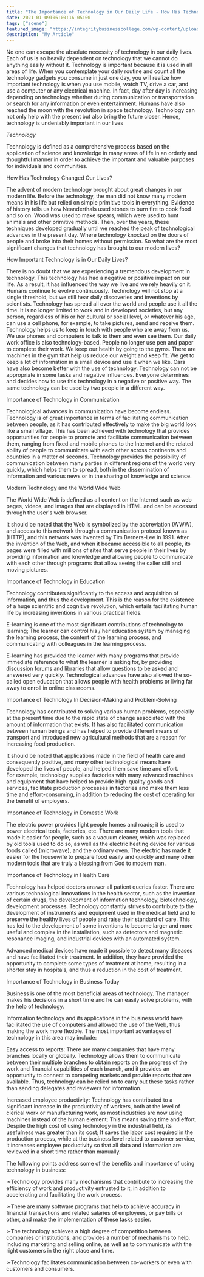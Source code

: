 ```yaml
---
title: "The Importance of Technology in Our Daily Life - How Has Technology Changed Our Lives?"
date: 2021-01-09T06:00:16-05:00
tags: ["scene"]
featured_image: "https://integritybusinesscollege.com/wp-content/uploads/2020/11/IT-Marketing-Photo.jpg"
description: "My Article"
---
```


No one can escape the absolute necessity of technology in our daily lives. Each of us is so heavily dependent on technology that we cannot do anything easily without it. 
Technology is important because it is used in all areas of life. When you contemplate your daily routine and count all the technology gadgets you consume in just one day, you will realize how important technology is when you use mobile, watch TV, drive a car, and use a computer or any electrical machine. 
In fact, day after day is increasing depending on technology whether during communication or transportation or search for any information or even entertainment. 
Humans have also reached the moon with the revolution in space technology. Technology can not only help with the present but also bring the future closer. Hence, technology is undeniably important in our lives

*Technology*

Technology is defined as a comprehensive process based on the application of science and knowledge in many areas of life in an orderly and thoughtful manner in order to achieve the important and valuable purposes for individuals and communities.

How Has Technology Changed Our Lives?

The advent of modern technology brought about great changes in our modern life. Before the technology, the man did not know many modern means in his life but relied on simple primitive tools in everything. 
Evidence of history tells us how Neanderthals used stones to burn fire to cook food and so on. Wood was used to make spears, which were used to hunt animals and other primitive methods. 
Then, over the years, these techniques developed gradually until we reached the peak of technological advances in the present day. 
Where technology knocked on the doors of people and broke into their homes without permission. So what are the most significant changes that technology has brought to our modern lives?

How Important Technology is in Our Daily Lives?

There is no doubt that we are experiencing a tremendous development in technology. This technology has had a negative or positive impact on our life. As a result, it has influenced the way we live and we rely heavily on it. Humans continue to evolve continuously. 
Technology will not stop at a single threshold, but we still hear daily discoveries and inventions by scientists. Technology has spread all over the world and people use it all the time. 
It is no longer limited to work and in developed societies, but any person, regardless of his or her cultural or social level, or whatever his age, can use a cell phone, for example, to take pictures, send and receive them. 
Technology helps us to keep in touch with people who are away from us. We use phones and computers to talk to them and even see them. 
Our daily work office is also technology-based. People no longer use pen and paper to complete their work. We keep our health by going to the gyms. 
There are machines in the gym that help us reduce our weight and keep fit. We get to keep a lot of information in a small device and use it when we like. Cars have also become better with the use of technology. 
Technology can not be appropriate in some tasks and negative influences. Everyone determines and decides how to use this technology in a negative or positive way. 
The same technology can be used by two people in a different way.

Importance of Technology in Communication

 Technological advances in communication have become endless. Technology is of great importance in terms of facilitating communication between people, as it has contributed effectively to make the big world look like a small village. 
This has been achieved with technology that provides opportunities for people to promote and facilitate communication between them, ranging from fixed and mobile phones to the Internet and the related ability of people to communicate with each other across continents and countries in a matter of seconds. 
Technology provides the possibility of communication between many parties in different regions of the world very quickly, which helps them to spread, both in the dissemination of information and various news or in the sharing of knowledge and science.

Modern Technology and the World Wide Web

The World Wide Web is defined as all content on the Internet such as web pages, videos, and images that are displayed in HTML and can be accessed through the user's web browser. 

It should be noted that the Web is symbolized by the abbreviation (WWW), and access to this network through a communication protocol known as (HTTP), and this network was invented by Tim Berners-Lee in 1991. 
After the invention of the Web, and when it became accessible to all people, its pages were filled with millions of sites that serve people in their lives by providing information and knowledge and allowing people to communicate with each other through programs that allow seeing the caller still and moving pictures.

Importance of Technology in Education

Technology contributes significantly to the access and acquisition of information, and thus the development. This is the reason for the existence of a huge scientific and cognitive revolution, which entails facilitating human life by increasing inventions in various practical fields.

E-learning is one of the most significant contributions of technology to learning; The learner can control his / her education system by managing the learning process, the content of the learning process, and communicating with colleagues in the learning process. 

E-learning has provided the learner with many programs that provide immediate reference to what the learner is asking for, by providing discussion forums and libraries that allow questions to be asked and answered very quickly. 
Technological advances have also allowed the so-called open education that allows people with health problems or living far away to enroll in online classrooms.

Importance of Technology In Decision-Making and Problem-Solving

Technology has contributed to solving various human problems, especially at the present time due to the rapid state of change associated with the amount of information that exists. 
It has also facilitated communication between human beings and has helped to provide different means of transport and introduced new agricultural methods that are a reason for increasing food production. 

It should be noted that applications made in the field of health care and consequently positive, and many other technological means have developed the lives of people, and helped them save time and effort.  
For example, technology supplies factories with many advanced machines and equipment that have helped to provide high-quality goods and services, facilitate production processes in factories and make them less time and effort-consuming, in addition to reducing the cost of operating for the benefit of employers.

Importance of Technology in Domestic Work

The electric power provides light people homes and roads; it is used to power electrical tools, factories, etc. 
There are many modern tools that made it easier for people, such as a vacuum cleaner, which was replaced by old tools used to do so, as well as the electric heating device for various foods called (microwave), and the ordinary oven. 
The electric has made it easier for the housewife to prepare food easily and quickly and many other modern tools that are truly a blessing from God to modern man.

Importance of Technology in Health Care

Technology has helped doctors answer all patient queries faster. There are various technological innovations in the health sector, such as the invention of certain drugs, the development of information technology, biotechnology, development processes. 
Technology constantly strives to contribute to the development of instruments and equipment used in the medical field and to preserve the healthy lives of people and raise their standard of care. 
This has led to the development of some inventions to become larger and more useful and complex in the installation, such as detectors and magnetic resonance imaging, and industrial devices with an automated system. 

Advanced medical devices have made it possible to detect many diseases and have facilitated their treatment. In addition, they have provided the opportunity to complete some types of treatment at home, resulting in a shorter stay in hospitals, and thus a reduction in the cost of treatment.



Importance of Technology in Business Today

Business is one of the most beneficial areas of technology. The manager makes his decisions in a short time and he can easily solve problems, with the help of technology.

Information technology and its applications in the business world have facilitated the use of computers and allowed the use of the Web, thus making the work more flexible.  The most important advantages of technology in this area may include:

Easy access to reports: There are many companies that have many branches locally or globally. 
Technology allows them to communicate between their multiple branches to obtain reports on the progress of the work and financial capabilities of each branch, and it provides an opportunity to connect to competing markets and provide reports that are available. 
Thus, technology can be relied on to carry out these tasks rather than sending delegates and reviewers for information.

Increased employee productivity: Technology has contributed to a significant increase in the productivity of workers, both at the level of clerical work or manufacturing work, as most industries are now using machines instead of the human element; This means saving time and effort. 
Despite the high cost of using technology in the industrial field, its usefulness was greater than its cost; It saves the labor cost required in the production process, while at the business level related to customer service, it increases employee productivity so that all data and information are reviewed in a short time rather than manually.

The following points address some of the benefits and importance of using technology in business:

➣Technology provides many mechanisms that contribute to increasing the efficiency of work and productivity entrusted to it, in addition to accelerating and facilitating the work process.

➣There are many software programs that help to achieve accuracy in financial transactions and related salaries of employees, or pay bills or other, and make the implementation of these tasks easier.

➣The technology achieves a high degree of competition between companies or institutions, and provides a number of mechanisms to help, including marketing and selling online, as well as to communicate with the right customers in the right place and time.

➣Technology facilitates communication between co-workers or even with customers and consumers.

